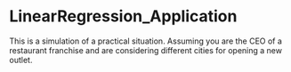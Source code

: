 # LinearRegression_Application
This is a simulation of a practical situation. Assuming you are the CEO of a restaurant franchise and are considering different cities for opening a new outlet.

